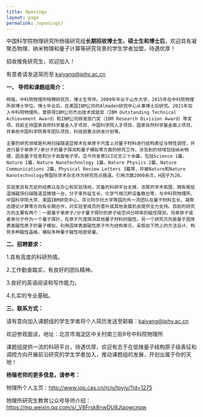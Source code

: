 ```yaml
---
title: Openings
layout: page
permalink: /openings/
---
```


中国科学院物理研究所杨锴研究组**长期招收博士生、硕士生和博士后**，欢迎具有凝聚态物理、纳米物理和量子计算等研究背景的学生学者加盟，待遇优厚！

招收推免研究生，欢迎加入！

有意者请发送简历至 kaiyang@iphy.ac.cn

**一、 导师和课题组简介：**

    杨锴，中科院物理所特聘研究员，博士生导师。2009年毕业于山东大学，2015年在中科院物理所获博士学位。博士毕业后，在美国IBM公司的Almaden研究中心从事博士后研究。2021年加入中科院物理所。曾获得IBM公司杰出技术成就奖（IBM Outstanding Technical Achievement Award）和IBM公司研发部门奖（IBM Research Division Award）等奖项。目前主持国家自然科学基金人才项目、中国科学院人才项目、国家自然科学基金面上项目，并承担中国科学院青年团队项目、科技部重点研发计划等。

    主要的研究领域是利用扫描隧道显微术在单原子尺度上对量子材料进行结构表征与物性调控，并进行基于单原子/单分子的量子探测和量子模拟等方面的研究工作，涉及到的领域包括纳米物理、固态量子信息和分子自旋电子学。迄今共发表SCI论文三十余篇，包括Science 1篇，Nature 1篇，Nature Nanotechnology 1篇，Nature Physics 2篇，Nature Communications 2篇，Physical Review Letters 3篇等，并被Nature和Nature Nanotechnology等国际学术杂志作为研究亮点报道。引用次数2000余次，H因子为20。

    实验室具有充足的经费以及办公和实验场地，完备的科研平台支撑，浓厚的学术氛围，拥有极低温强磁场扫描隧道显微镜一台，分子束外延生长、化学气相沉积设备数台等，与中科院物理所、中国科学院大学、美国IBM研究中心、芬兰阿尔托大学等国内外一流团队在量子材料生长、凝聚态理论计算等方向有长期合作，对实验室成员的晋升或其他发展机会提供全力支持。目前的研究方向主要有两个：一是基于单原子/分子量子探针的原子级空间分辨率的磁性探测，将单原子或者单分子作为一个量子探针，在原子尺度探测其他量子材料的磁性。另一个研究方向是基于固体表面磁性原子的量子模拟，利用固体表面磁性原子作为结构单元，采取自下而上的方法设计、构筑多种磁性晶格，模拟多种量子磁性哈密顿量。

**二、招聘要求：**

1.具有高度的科研热情。

2.工作勤奋踏实，有良好的团队精神。

3.良好的英语阅读和写作能力。

4.扎实的专业基础。

**三、联系方式：**

请有意向加入课题组的学生学者将个人简历发送至邮箱：kaiyang@iphy.ac.cn 

欢迎参观面谈，地址：北京市海淀区中关村南三街8号中科院物理所

课题组提供一流的科研平台，待遇优厚，欢迎有志于在低维量子结构原子级表征和调控方向开展前沿研究的学生学者加入，推动课题组的发展，开创出属于你的天地！

**杨锴老师的更多信息，请参考：**

物理所个人主页：http://www.iop.cas.cn/rcjy/tpyjy/?id=1275

物理所研究生教育公众号导师介绍：https://mp.weixin.qq.com/s/_V8Frsk8nwDU8Jtaowcnpw 